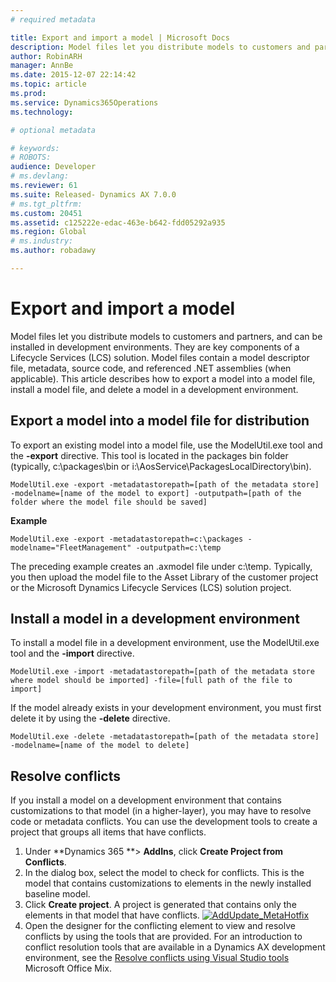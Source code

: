 ```yaml
---
# required metadata

title: Export and import a model | Microsoft Docs
description: Model files let you distribute models to customers and partners, and can be installed in development environments. They are key components of a Lifecycle Services (LCS) solution. Model files contain a model descriptor file, metadata, source code, and referenced .NET assemblies (when applicable). This article describes how to export a model into a model file, install a model file, and delete a model in a development environment.
author: RobinARH
manager: AnnBe
ms.date: 2015-12-07 22:14:42
ms.topic: article
ms.prod: 
ms.service: Dynamics365Operations
ms.technology: 

# optional metadata

# keywords: 
# ROBOTS: 
audience: Developer
# ms.devlang: 
ms.reviewer: 61
ms.suite: Released- Dynamics AX 7.0.0
# ms.tgt_pltfrm: 
ms.custom: 20451
ms.assetid: c125222e-edac-463e-b642-fdd05292a935
ms.region: Global
# ms.industry: 
ms.author: robadawy

---
```


# Export and import a model

Model files let you distribute models to customers and partners, and can be installed in development environments. They are key components of a Lifecycle Services (LCS) solution. Model files contain a model descriptor file, metadata, source code, and referenced .NET assemblies (when applicable). This article describes how to export a model into a model file, install a model file, and delete a model in a development environment.

Export a model into a model file for distribution
-------------------------------------------------

To export an existing model into a model file, use the ModelUtil.exe tool and the **-export** directive. This tool is located in the packages bin folder (typically, c:\\packages\\bin or i:\\AosService\\PackagesLocalDirectory\\bin).

    ModelUtil.exe -export -metadatastorepath=[path of the metadata store] -modelname=[name of the model to export] -outputpath=[path of the folder where the model file should be saved]

**Example**

    ModelUtil.exe -export -metadatastorepath=c:\packages -modelname="FleetManagement" -outputpath=c:\temp

The preceding example creates an .axmodel file under c:\\temp. Typically, you then upload the model file to the Asset Library of the customer project or the Microsoft Dynamics Lifecycle Services (LCS) solution project.

## Install a model in a development environment
To install a model file in a development environment, use the ModelUtil.exe tool and the **-import** directive.

    ModelUtil.exe -import -metadatastorepath=[path of the metadata store where model should be imported] -file=[full path of the file to import]

If the model already exists in your development environment, you must first delete it by using the **-delete** directive.

    ModelUtil.exe -delete -metadatastorepath=[path of the metadata store] -modelname=[name of the model to delete]

## Resolve conflicts
If you install a model on a development environment that contains customizations to that model (in a higher-layer), you may have to resolve code or metadata conflicts. You can use the development tools to create a project that groups all items that have conflicts.

1.  Under **Dynamics 365 **&gt; **AddIns**, click **Create Project from Conflicts**.
2.  In the dialog box, select the model to check for conflicts. This is the model that contains customizations to elements in the newly installed baseline model.
3.  Click **Create project**. A project is generated that contains only the elements in that model that have conflicts. [![AddUpdate\_MetaHotfix](./media/addupdate_metahotfix.png)](./media/addupdate_metahotfix.png)
4.  Open the designer for the conflicting element to view and resolve conflicts by using the tools that are provided. For an introduction to conflict resolution tools that are available in a Dynamics AX development environment, see the [Resolve conflicts using Visual Studio tools](https://mix.office.com/watch/1rl75ei2cs6d7) Microsoft Office Mix.


